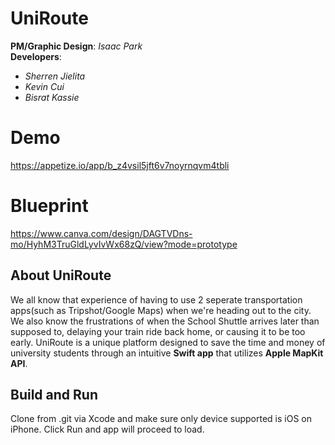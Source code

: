 # UniRoute
**PM/Graphic Design**: *Isaac Park*  
**Developers**:  
  - *Sherren Jielita*  
  - *Kevin Cui*  
  - *Bisrat Kassie*

# Demo
https://appetize.io/app/b_z4vsil5jft6v7noyrnqvm4tbli

# Blueprint
https://www.canva.com/design/DAGTVDns-mo/HyhM3TruGldLyvIvWx68zQ/view?mode=prototype

  
## About UniRoute 
We all know that experience of having to use 2 seperate transportation apps(such as Tripshot/Google Maps) when we're heading out to the city. We also know the frustrations of when the School Shuttle arrives later than supposed to, delaying your train ride back home, or causing it to be too early. UniRoute is a unique platform designed to save the time and money of university students through an intuitive **Swift app** that utilizes **Apple MapKit API**.

## Build and Run
Clone from .git via Xcode and make sure only device supported is iOS on iPhone. 
Click Run and app will proceed to load.
